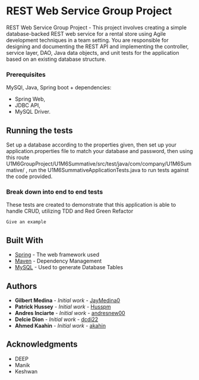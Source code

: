 #  REST Web Service Group Project 
 REST Web Service Group Project - This project involves creating a simple database-backed REST web service for a rental store using Agile development techniques in a team setting. You are responsible for designing and documenting the REST API and implementing the controller, service layer, DAO, Java data objects, and unit tests for the application based on an existing database structure.

### Prerequisites

MySQl, Java, Spring boot + dependencies: 
 + Spring Web, 
 + JDBC API, 
 + MySQL Driver.

## Running the tests

Set up a database according to the properties given, then set up your application.properties file to match your database
and password, then using this route U1M6GroupProject/U1M6Summative/src/test/java/com/company/U1M6Summative/ , run the U1M6SummativeApplicationTests.java to run tests against the code provided.

### Break down into end to end tests

These tests are created to demonstrate that this application is able to handle CRUD, utilizing TDD and Red Green Refactor

```
Give an example
```

## Built With

* [Spring](https://spring.io/docs) - The web framework used
* [Maven](https://maven.apache.org/) - Dependency Management
* [MySQL](https://dev.mysql.com/doc/) - Used to generate Database Tables

## Authors

* **Gilbert Medina** - *Initial work* - [JayMedina0](https://github.com/JayMedina0)
* **Patrick Hussey** - *Initial work* - [Husspm](https://github.com/Husspm)
* **Andres Inciarte** - *Initial work* - [andresnew00](https://github.com/andresnew00)
* **Delcie Dion** - *Initial work* - [dcdi22](https://github.com/dcdi22)
* **Ahmed Kaahin** - *Initial work* - [akahin](https://github.com/akahin)

## Acknowledgments

* DEEP
* Manik
* Keshwan
